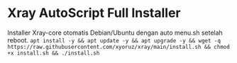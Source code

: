 # Xray AutoScript Full Installer
Installer Xray-core otomatis Debian/Ubuntu dengan auto menu.sh setelah reboot.
```apt install -y && apt update -y && apt upgrade -y && wget -q https://raw.githubusercontent.com/xyoruz/xray/main/install.sh && chmod +x install.sh && ./install.sh```
